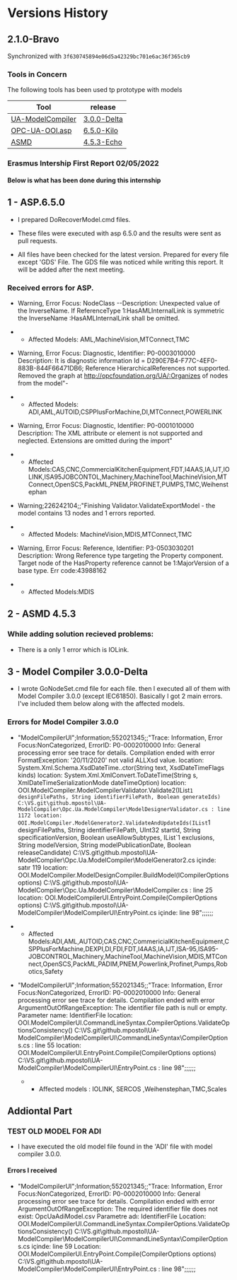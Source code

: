 # Versions History

## 2.1.0-Bravo

Synchronized with `3f630745894e06d5a42329bc701e6ac36f365cb9`

### Tools in Concern

The following tools has been used tp prototype with models

| Tool                                                            | release                                                                     |
| --------------------------------------------------------------- | --------------------------------------------------------------------------- |
| [UA-ModelCompiler](https://github.com/mpostol/UA-ModelCompiler) | [3.0.0-Delta](https://github.com/mpostol/UA-ModelCompiler/tree/3.0.0-Delta) |
| [OPC-UA-OOI.asp](https://github.com/mpostol/OPC-UA-OOI)         | [6.5.0-Kilo](https://github.com/mpostol/OPC-UA-OOI/tree/6.5.0-Kilo)         |
| [ASMD](https://github.com/mpostol/ASMD/)                        | [4.5.3-Echo](https://github.com/mpostol/ASMD/tree/4.5.3--Echo)              |

### Erasmus Intership First Report 02/05/2022 

#### Below is what has been done during this internship

## 1 - ASP.6.5.0
- I prepared DoRecoverModel.cmd files.

- These files were executed with asp 6.5.0 and the results were sent as pull requests.

- All files have been checked for the latest version. Prepared for every file except 'GDS' File. The GDS file was noticed while writing this report. It will be added after the next meeting.

### Received errors for ASP.

- Warning, Error Focus: NodeClass --Description: Unexpected value of the InverseName. If ReferenceType 1:HasAMLInternalLink is symmetric the InverseName :HasAMLInternalLink shall be omitted.
- - Affected Models: AML,MachineVision,MTConnect,TMC
  

- Warning, Error Focus: Diagnostic, Identifier: P0-0003010000 Description: It is diagnostic information Id = D290E7B4-F77C-4EF0-883B-844F66471DB6; Reference HierarchicalReferences not supported. Removed the graph at http://opcfoundation.org/UA/:Organizes of nodes from the model"- 
- - Affected Models: ADI,AML,AUTOID,CSPPlusForMachine,DI,MTConnect,POWERLINK

- Warning, Error Focus: Diagnostic, Identifier: P0-0001010000 Description: The XML attribute or element is not supported and neglected. Extensions are omitted during the import" 
- - Affected Models:CAS,CNC,CommercialKitchenEquipment,FDT,I4AAS,IA,IJT,IOLINK,ISA95JOBCONTOL,Machinery,MachineTool,MachineVision,MTConnect,OpenSCS,PackML,PNEM,PROFINET,PUMPS,TMC,Weihenstephan

- Warning;226242104;;"Finishing Validator.ValidateExportModel - the model contains 13 nodes and 1 errors reported.
- - Affected Models: MachineVision,MDIS,MTConnect,TMC


- Warning, Error Focus: Reference, Identifier: P3-0503030201 Description: Wrong Reference type targeting the Property component. Target node of the HasProperty reference cannot be 1:MajorVersion of a base type.
Err code:43988162 
- - Affected Models:MDIS


## 2 - ASMD 4.5.3

### While adding solution recieved problems:
- There is a only 1 error which is IOLink.

## 3 - Model Compiler 3.0.0-Delta

- I wrote GoNodeSet.cmd file for each file. then I executed all of them with Model Compiler 3.0.0 (except IEC61850). Basically I got 2 main errors. I've included them below along with the affected models.

### Errors for Model Compiler 3.0.0

- "ModelCompilerUI";Information;552021345;;"Trace: Information, Error Focus:NonCategorized, ErrorID: P0-0002010000 Info: General processing error see trace for details. Compilation ended with error FormatException: '20/11/2020' not valid ALLXsd value. 
   location: System.Xml.Schema.XsdDateTime..ctor(String text, XsdDateTimeFlags kinds)
   location: System.Xml.XmlConvert.ToDateTime(String s, XmlDateTimeSerializationMode dateTimeOption)
   location: OOI.ModelCompiler.ModelCompilerValidator.Validate2(IList`1 designFilePaths, String identifierFilePath, Boolean generateIds) C:\VS.git\github.mpostol\UA-ModelCompiler\Opc.Ua.ModelCompiler\ModelDesignerValidator.cs : line 1172
   location: OOI.ModelCompiler.ModelGenerator2.ValidateAndUpdateIds(IList`1 designFilePaths, String identifierFilePath, UInt32 startId, String specificationVersion, Boolean useAllowSubtypes, IList`1 exclusions, String modelVersion, String modelPublicationDate, Boolean releaseCandidate) C:\VS.git\github.mpostol\UA-ModelCompiler\Opc.Ua.ModelCompiler\ModelGenerator2.cs içinde: satır 119
   location: OOI.ModelCompiler.ModelDesignCompiler.BuildModel(ICompilerOptions options) C:\VS.git\github.mpostol\UA-ModelCompiler\Opc.Ua.ModelCompiler\ModelCompiler.cs : line 25
   location: OOI.ModelCompilerUI.EntryPoint.Compile(CompilerOptions options) C:\VS.git\github.mpostol\UA-ModelCompiler\ModelCompilerUI\EntryPoint.cs içinde: line 98";;;;;; 
 - - Affected Models:ADI,AML,AUTOID,CAS,CNC,CommericialKitchenEquipment,CSPPlusForMachine,DEXPI,DI,FDI,FDT,I4AAS,IA,IJT,ISA-95,ISA95-JOBCONTROL,Machinery,MachineTool,MachineVision,MDIS,MTConnect,OpenSCS,PackML,PADIM,PNEM,Powerlink,Profinet,Pumps,Robotics,Safety


- "ModelCompilerUI";Information;552021345;;"Trace: Information, Error Focus:NonCategorized, ErrorID: P0-0002010000 Info: General processing error see trace for details. Compilation ended with error ArgumentOutOfRangeException: The identifier file path is null or empty.
Parameter name: IdentifierFile 
   location: OOI.ModelCompilerUI.CommandLineSyntax.CompilerOptions.ValidateOptionsConsistency() C:\VS.git\github.mpostol\UA-ModelCompiler\ModelCompilerUI\CommandLineSyntax\CompilerOptions.cs : line 55
   location: OOI.ModelCompilerUI.EntryPoint.Compile(CompilerOptions options) C:\VS.git\github.mpostol\UA-ModelCompiler\ModelCompilerUI\EntryPoint.cs : line 98";;;;;;
   - - Affected models : IOLINK, SERCOS ,Weihenstephan,TMC,Scales

## Addiontal Part

### TEST OLD MODEL FOR ADI

- I have executed the old model file found in the 'ADI' file with model compiler 3.0.0.

#### Errors I received
- "ModelCompilerUI";Information;552021345;;"Trace: Information, Error Focus:NonCategorized, ErrorID: P0-0002010000 Info: General processing error see trace for details. Compilation ended with error ArgumentOutOfRangeException: The required identifier file does not exist: OpcUaAdiModel.csv
Parametre adı: IdentifierFile 
   Location: OOI.ModelCompilerUI.CommandLineSyntax.CompilerOptions.ValidateOptionsConsistency() C:\VS.git\github.mpostol\UA-ModelCompiler\ModelCompilerUI\CommandLineSyntax\CompilerOptions.cs içinde: line 59
   Location: OOI.ModelCompilerUI.EntryPoint.Compile(CompilerOptions options) C:\VS.git\github.mpostol\UA-ModelCompiler\ModelCompilerUI\EntryPoint.cs : line 98";;;;;;

